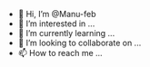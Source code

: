 - 👋 Hi, I’m @Manu-feb
- 👀 I’m interested in ...
- 🌱 I’m currently learning ...
- 💞️ I’m looking to collaborate on ...
- 📫 How to reach me ...

<!---
Manu-feb/Manu-feb is a ✨ special ✨ repository because its `README.md` (this file) appears on your GitHub profile.
You can click the Preview link to take a look at your changes.
--->
